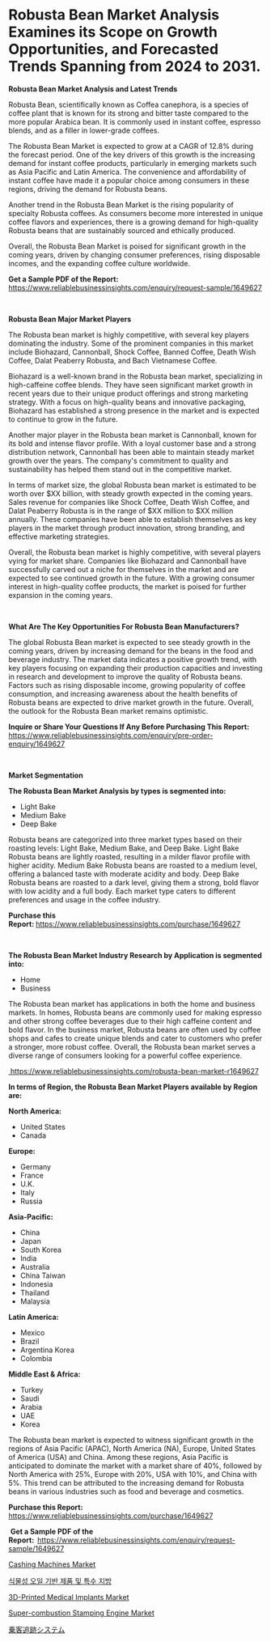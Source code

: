<p><h1>Robusta Bean Market Analysis Examines its Scope on Growth Opportunities, and Forecasted Trends Spanning from 2024 to 2031.</h1></p><p><strong>Robusta Bean Market Analysis and Latest Trends</strong></p>
<p><p>Robusta Bean, scientifically known as Coffea canephora, is a species of coffee plant that is known for its strong and bitter taste compared to the more popular Arabica bean. It is commonly used in instant coffee, espresso blends, and as a filler in lower-grade coffees.</p><p>The Robusta Bean Market is expected to grow at a CAGR of 12.8% during the forecast period. One of the key drivers of this growth is the increasing demand for instant coffee products, particularly in emerging markets such as Asia Pacific and Latin America. The convenience and affordability of instant coffee have made it a popular choice among consumers in these regions, driving the demand for Robusta beans.</p><p>Another trend in the Robusta Bean Market is the rising popularity of specialty Robusta coffees. As consumers become more interested in unique coffee flavors and experiences, there is a growing demand for high-quality Robusta beans that are sustainably sourced and ethically produced.</p><p>Overall, the Robusta Bean Market is poised for significant growth in the coming years, driven by changing consumer preferences, rising disposable incomes, and the expanding coffee culture worldwide.</p></p>
<p><strong>Get a Sample PDF of the Report:&nbsp;</strong> <a href="https://www.reliablebusinessinsights.com/enquiry/request-sample/1649627">https://www.reliablebusinessinsights.com/enquiry/request-sample/1649627</a></p>
<p>&nbsp;</p>
<p><strong>Robusta Bean Major Market Players</strong></p>
<p><p>The Robusta bean market is highly competitive, with several key players dominating the industry. Some of the prominent companies in this market include Biohazard, Cannonball, Shock Coffee, Banned Coffee, Death Wish Coffee, Dalat Peaberry Robusta, and Bach Vietnamese Coffee. </p><p>Biohazard is a well-known brand in the Robusta bean market, specializing in high-caffeine coffee blends. They have seen significant market growth in recent years due to their unique product offerings and strong marketing strategy. With a focus on high-quality beans and innovative packaging, Biohazard has established a strong presence in the market and is expected to continue to grow in the future.</p><p>Another major player in the Robusta bean market is Cannonball, known for its bold and intense flavor profile. With a loyal customer base and a strong distribution network, Cannonball has been able to maintain steady market growth over the years. The company's commitment to quality and sustainability has helped them stand out in the competitive market.</p><p>In terms of market size, the global Robusta bean market is estimated to be worth over $XX billion, with steady growth expected in the coming years. Sales revenue for companies like Shock Coffee, Death Wish Coffee, and Dalat Peaberry Robusta is in the range of $XX million to $XX million annually. These companies have been able to establish themselves as key players in the market through product innovation, strong branding, and effective marketing strategies.</p><p>Overall, the Robusta bean market is highly competitive, with several players vying for market share. Companies like Biohazard and Cannonball have successfully carved out a niche for themselves in the market and are expected to see continued growth in the future. With a growing consumer interest in high-quality coffee products, the market is poised for further expansion in the coming years.</p></p>
<p>&nbsp;</p>
<p><strong>What Are The Key Opportunities For Robusta Bean Manufacturers?</strong></p>
<p><p>The global Robusta Bean market is expected to see steady growth in the coming years, driven by increasing demand for the beans in the food and beverage industry. The market data indicates a positive growth trend, with key players focusing on expanding their production capacities and investing in research and development to improve the quality of Robusta beans. Factors such as rising disposable income, growing popularity of coffee consumption, and increasing awareness about the health benefits of Robusta beans are expected to drive market growth in the future. Overall, the outlook for the Robusta Bean market remains optimistic.</p></p>
<p><strong>Inquire or Share Your Questions If Any Before Purchasing This Report:</strong> <a href="https://www.reliablebusinessinsights.com/enquiry/pre-order-enquiry/1649627">https://www.reliablebusinessinsights.com/enquiry/pre-order-enquiry/1649627</a></p>
<p>&nbsp;</p>
<p><strong>Market Segmentation</strong></p>
<p><strong>The Robusta Bean Market Analysis by types is segmented into:</strong></p>
<p><ul><li>Light Bake</li><li>Medium Bake</li><li>Deep Bake</li></ul></p>
<p><p>Robusta beans are categorized into three market types based on their roasting levels: Light Bake, Medium Bake, and Deep Bake. Light Bake Robusta beans are lightly roasted, resulting in a milder flavor profile with higher acidity. Medium Bake Robusta beans are roasted to a medium level, offering a balanced taste with moderate acidity and body. Deep Bake Robusta beans are roasted to a dark level, giving them a strong, bold flavor with low acidity and a full body. Each market type caters to different preferences and usage in the coffee industry.</p></p>
<p><strong>Purchase this Report:&nbsp;</strong><a href="https://www.reliablebusinessinsights.com/purchase/1649627">https://www.reliablebusinessinsights.com/purchase/1649627</a></p>
<p>&nbsp;</p>
<p><strong>The Robusta Bean Market Industry Research by Application is segmented into:</strong></p>
<p><ul><li>Home</li><li>Business</li></ul></p>
<p><p>The Robusta bean market has applications in both the home and business markets. In homes, Robusta beans are commonly used for making espresso and other strong coffee beverages due to their high caffeine content and bold flavor. In the business market, Robusta beans are often used by coffee shops and cafes to create unique blends and cater to customers who prefer a stronger, more robust coffee. Overall, the Robusta bean market serves a diverse range of consumers looking for a powerful coffee experience.</p></p>
<p><a href="https://www.reliablebusinessinsights.com/robusta-bean-market-r1649627">&nbsp;https://www.reliablebusinessinsights.com/robusta-bean-market-r1649627</a></p>
<p><strong>In terms of Region, the Robusta Bean Market Players available by Region are:</strong></p>
<p>
    <p> <strong> North America: </strong>
        <ul>
            <li>United States</li>
            <li>Canada</li>
        </ul>
        </p> 
    <p> <strong> Europe: </strong>
        <ul>
            <li>Germany</li>
            <li>France</li>
            <li>U.K.</li>
            <li>Italy</li>
            <li>Russia</li>
        </ul>
        </p> 
    <p> <strong> Asia-Pacific: </strong>
        <ul>
            <li>China</li>
            <li>Japan</li>
            <li>South Korea</li>
            <li>India</li>
            <li>Australia</li>
            <li>China Taiwan</li>
            <li>Indonesia</li>
            <li>Thailand</li>
            <li>Malaysia</li>
        </ul>
        </p> 
    <p> <strong> Latin America: </strong>
        <ul>
            <li>Mexico</li>
            <li>Brazil</li>
            <li>Argentina Korea</li>
            <li>Colombia</li>
        </ul>
        </p> 
    <p> <strong> Middle East & Africa: </strong>
        <ul>
            <li>Turkey</li>
            <li>Saudi</li>
            <li>Arabia</li>
            <li>UAE</li>
            <li>Korea</li>
        </ul>
    </p>
    </p>
<p><p>The Robusta bean market is expected to witness significant growth in the regions of Asia Pacific (APAC), North America (NA), Europe, United States of America (USA) and China. Among these regions, Asia Pacific is anticipated to dominate the market with a market share of 40%, followed by North America with 25%, Europe with 20%, USA with 10%, and China with 5%. This trend can be attributed to the increasing demand for Robusta beans in various industries such as food and beverage and cosmetics.</p></p>
<p><strong>Purchase this Report: </strong><a href="https://www.reliablebusinessinsights.com/purchase/1649627">https://www.reliablebusinessinsights.com/purchase/1649627</a></p>
<p>&nbsp;<strong>Get a Sample PDF of the Report:&nbsp;&nbsp;</strong><a href="https://www.reliablebusinessinsights.com/enquiry/request-sample/1649627">https://www.reliablebusinessinsights.com/enquiry/request-sample/1649627</a></p>
<p><strong></strong></p>
<p><p><a href="https://github.com/riwar777/Market-Research-Report-List-1/blob/main/cashing-machines-market.md">Cashing Machines Market</a></p><p><a href="https://github.com/DavidCarter19662022/Market-Research-Report-List-1/blob/main/8881249160200.md">식물성 오일 기반 제품 및 특수 지방</a></p><p><a href="https://www.linkedin.com/pulse/global-3d-printed-medical-implants-market-size-trends-insights-eywfc">3D-Printed Medical Implants Market</a></p><p><a href="https://www.linkedin.com/pulse/super-combustion-stamping-engine-market-size-growing-forecasted-jvotc">Super-combustion Stamping Engine Market</a></p><p><a href="https://github.com/TysonKub/Market-Research-Report-List-1/blob/main/4588076150269.md">乗客追跡システム</a></p></p>